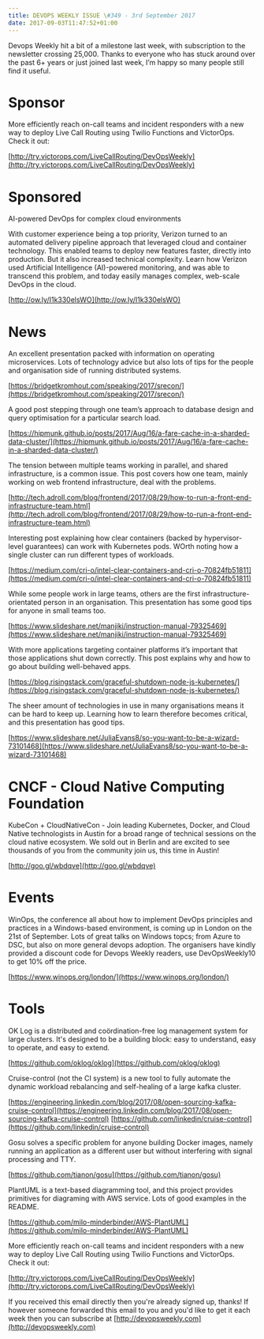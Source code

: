 ```yaml
---
title: DEVOPS WEEKLY ISSUE \#349 - 3rd September 2017 
date: 2017-09-03T11:47:52+01:00
---
```


Devops Weekly hit a bit of a milestone last week, with subscription to the newsletter crossing 25,000. Thanks to everyone who has stuck around over the past 6+ years or just joined last week, I’m happy so many people still find it useful.


Sponsor
======

More efficiently reach on-call teams and incident responders with a new way to deploy Live Call Routing using Twilio Functions and VictorOps. Check it out:

[http://try.victorops.com/LiveCallRouting/DevOpsWeekly](http://try.victorops.com/LiveCallRouting/DevOpsWeekly)


Sponsored
========

AI-powered DevOps for complex cloud environments


With customer experience being a top priority, Verizon turned to an automated delivery pipeline approach that leveraged cloud and container technology. This enabled teams to deploy new features faster, directly into production. But it also increased technical complexity. Learn how Verizon used Artificial Intelligence (AI)-powered monitoring, and was able to transcend this problem, and today easily manages complex, web-scale DevOps in the cloud.

[http://ow.ly/I1k330elsWO](http://ow.ly/I1k330elsWO)


News
====

An excellent presentation packed with information on operating microservices. Lots of technology advice but also lots of tips for the people and organisation side of running distributed systems.

[https://bridgetkromhout.com/speaking/2017/srecon/](https://bridgetkromhout.com/speaking/2017/srecon/)


A good post stepping through one team’s approach to database design and query optimisation for a particular search load.

[https://hipmunk.github.io/posts/2017/Aug/16/a-fare-cache-in-a-sharded-data-cluster/](https://hipmunk.github.io/posts/2017/Aug/16/a-fare-cache-in-a-sharded-data-cluster/)


The tension between multiple teams working in parallel, and shared infrastructure, is a common issue. This post covers how one team, mainly working on web frontend infrastructure, deal with the problems.

[http://tech.adroll.com/blog/frontend/2017/08/29/how-to-run-a-front-end-infrastructure-team.html](http://tech.adroll.com/blog/frontend/2017/08/29/how-to-run-a-front-end-infrastructure-team.html)


Interesting post explaining how clear containers (backed by hypervisor-level guarantees) can work with Kubernetes pods. WOrth noting how a single cluster can run different types of workloads.

[https://medium.com/cri-o/intel-clear-containers-and-cri-o-70824fb51811](https://medium.com/cri-o/intel-clear-containers-and-cri-o-70824fb51811)


While some people work in large teams, others are the first infrastructure-orientated person in an organisation. This presentation has some good tips for anyone in small teams too.

[https://www.slideshare.net/manjiki/instruction-manual-79325469](https://www.slideshare.net/manjiki/instruction-manual-79325469)


With more applications targeting container platforms it’s important that those applications shut down correctly. This post explains why and how to go about building well-behaved apps.

[https://blog.risingstack.com/graceful-shutdown-node-js-kubernetes/](https://blog.risingstack.com/graceful-shutdown-node-js-kubernetes/)


The sheer amount of technologies in use in many organisations means it can be hard to keep up. Learning how to learn therefore becomes critical, and this presentation has good tips.

[https://www.slideshare.net/JuliaEvans8/so-you-want-to-be-a-wizard-73101468](https://www.slideshare.net/JuliaEvans8/so-you-want-to-be-a-wizard-73101468)


CNCF - Cloud Native Computing Foundation
====


KubeCon + CloudNativeCon - Join leading Kubernetes, Docker, and Cloud Native technologists in Austin for a broad range of technical sessions on the cloud native ecosystem. We sold out in Berlin and are excited to see thousands of you from the community join us, this time in Austin!

[http://goo.gl/wbdqve](http://goo.gl/wbdqve)


Events
======

WinOps, the conference all about how to implement DevOps principles and practices in a Windows-based environment, is coming up in London on the 21st of September. Lots of great talks on Windows topcs; from Azure to DSC, but also on more general devops adoption. The organisers have kindly provided a discount code for Devops Weekly readers, use DevOpsWeekly10 to get 10% off the price.

[https://www.winops.org/london/](https://www.winops.org/london/)


Tools
=====

OK Log is a distributed and coördination-free log management system for large clusters. It's designed to be a building block: easy to understand, easy to operate, and easy to extend.

[https://github.com/oklog/oklog](https://github.com/oklog/oklog)


Cruise-control (not the CI system) is a new tool to fully automate the dynamic workload rebalancing and self-healing of a large kafka cluster.

[https://engineering.linkedin.com/blog/2017/08/open-sourcing-kafka-cruise-control](https://engineering.linkedin.com/blog/2017/08/open-sourcing-kafka-cruise-control)
[https://github.com/linkedin/cruise-control](https://github.com/linkedin/cruise-control)


Gosu solves a specific problem for anyone building Docker images, namely running an application as a different user but without interfering with signal processing and TTY.

[https://github.com/tianon/gosu](https://github.com/tianon/gosu)


PlantUML is a text-based diagramming tool, and this project provides primitives for diagraming with AWS service. Lots of good examples in the README.

[https://github.com/milo-minderbinder/AWS-PlantUML](https://github.com/milo-minderbinder/AWS-PlantUML)



More efficiently reach on-call teams and incident responders with a new way to deploy Live Call Routing using Twilio Functions and VictorOps. Check it out:

[http://try.victorops.com/LiveCallRouting/DevOpsWeekly](http://try.victorops.com/LiveCallRouting/DevOpsWeekly)



If you received this email directly then you're already signed up, thanks! If however someone forwarded this email to you and you'd like to get it each week then you can subscribe at [http://devopsweekly.com](http://devopsweekly.com)


